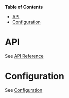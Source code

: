 <!-- markdown-toc start - Don't edit this section. Run M-x markdown-toc-refresh-toc -->
**Table of Contents**

- [API](#api)
- [Configuration](#configuration)

<!-- markdown-toc end -->

# API

See [API Reference](./docs/api.md)

# Configuration

See [Configuration](./docs/configuration.md)


<!-- Local Variables: -->
<!-- ispell-local-dictionary: "american" -->
<!-- End: -->
